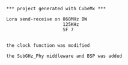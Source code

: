 

	*** project generated with CubeMx ***
	
	Lora send-receive on 868MHz BW 
						 125KHz
						 SF 7
						 
	
	the clock function was modified 
	
	the SubGHz_Phy middleware and BSP was added 